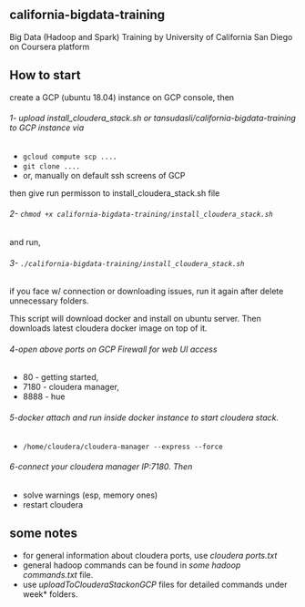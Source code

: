 ## california-bigdata-training
Big Data (Hadoop and Spark) Training by University of California San Diego on Coursera platform

## How to start
create a GCP (ubuntu 18.04) instance on GCP console, then 
###### 1- upload *install_cloudera_stack.sh* or *tansudasli/california-bigdata-training* to GCP instance via
* `gcloud compute scp ....`
* `git clone ....`
* or, manually on default ssh screens of GCP

then give run permisson to install_cloudera_stack.sh file
###### 2- `chmod +x california-bigdata-training/install_cloudera_stack.sh` 
and run, 
###### 3- `./california-bigdata-training/install_cloudera_stack.sh` 

if you face w/ connection or downloading issues, run it again after delete unnecessary folders.

This script will download docker and install on ubuntu server. Then downloads latest cloudera docker image on top of it.

###### 4-open above ports on GCP Firewall for web UI access
* 80 - getting started, 
* 7180 - cloudera manager, 
* 8888 - hue

###### 5-docker attach and run inside docker instance to start cloudera stack.
* `/home/cloudera/cloudera-manager --express --force`

###### 6-connect your cloudera manager IP:7180. Then 
* solve warnings (esp, memory ones)
* restart cloudera

## some notes
* for general information about cloudera ports, use *cloudera ports.txt* 
* general hadoop commands can be found in *some hadoop commands.txt* file. 
* use *uploadToClouderaStackonGCP* files for detailed commands under week* folders.

